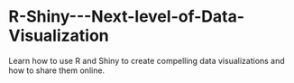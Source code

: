# R-Shiny---Next-level-of-Data-Visualization
Learn how to use R and Shiny to create compelling data visualizations and how to share them online.
